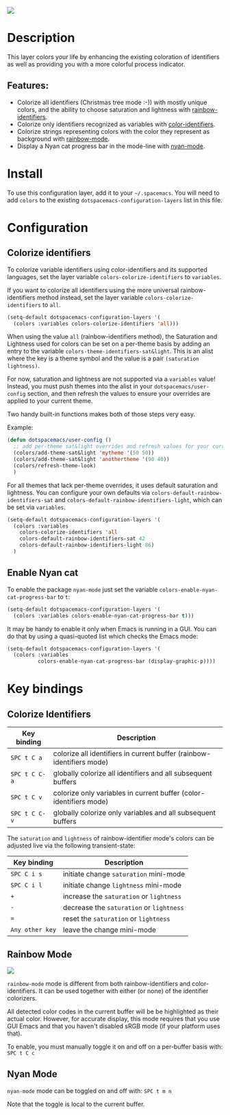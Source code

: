 ![](img/rainbow_dash.png)

# Description

This layer colors your life by enhancing the existing coloration of
identifiers as well as providing you with a more colorful process
indicator.

## Features:

-   Colorize all identifiers (Christmas tree mode :-)) with mostly
    unique colors, and the ability to choose saturation and lightness
    with
    [rainbow-identifiers](https://github.com/Fanael/rainbow-identifiers).
-   Colorize only identifiers recognized as variables with
    [color-identifiers](https://github.com/ankurdave/color-identifiers-mode).
-   Colorize strings representing colors with the color they represent
    as background with
    [rainbow-mode](https://jblevins.org/log/rainbow-mode).
-   Display a Nyan cat progress bar in the mode-line with
    [nyan-mode](https://github.com/syl20bnr/nyan-mode).

# Install

To use this configuration layer, add it to your `~/.spacemacs`. You will
need to add `colors` to the existing `dotspacemacs-configuration-layers`
list in this file.

# Configuration

## Colorize identifiers

To colorize variable identifiers using color-identifiers and its
supported languages, set the layer variable
`colors-colorize-identifiers` to `variables`.

If you want to colorize all identifiers using the more universal
rainbow-identifiers method instead, set the layer variable
`colors-colorize-identifiers` to `all`.

``` commonlisp
(setq-default dotspacemacs-configuration-layers '(
  (colors :variables colors-colorize-identifiers 'all)))
```

When using the value `all` (rainbow-identifiers method), the Saturation
and Lightness used for colors can be set on a per-theme basis by adding
an entry to the variable `colors-theme-identifiers-sat&light`. This is
an alist where the key is a theme symbol and the value is a pair
`(saturation lightness)`.

For now, saturation and lightness are not supported via a `variables`
value! Instead, you must push themes into the alist in your
`dotspacemacs/user-config` section, and then refresh the values to
ensure your overrides are applied to your current theme.

Two handy built-in functions makes both of those steps very easy.

Example:

``` commonlisp
(defun dotspacemacs/user-config ()
  ;; add per-theme sat&light overrides and refresh values for your current theme
  (colors/add-theme-sat&light 'mytheme '(50 50))
  (colors/add-theme-sat&light 'anothertheme '(90 40))
  (colors/refresh-theme-look)
  )
```

For all themes that lack per-theme overrides, it uses default saturation
and lightness. You can configure your own defaults via
`colors-default-rainbow-identifiers-sat` and
`colors-default-rainbow-identifiers-light`, which can be set via
`variables`.

``` commonlisp
(setq-default dotspacemacs-configuration-layers '(
  (colors :variables
    colors-colorize-identifiers 'all
    colors-default-rainbow-identifiers-sat 42
    colors-default-rainbow-identifiers-light 86)
  )
```

## Enable Nyan cat

To enable the package `nyan-mode` just set the variable
`colors-enable-nyan-cat-progress-bar` to `t`:

``` commonlisp
(setq-default dotspacemacs-configuration-layers '(
  (colors :variables colors-enable-nyan-cat-progress-bar t)))
```

It may be handy to enable it only when Emacs is running in a GUI. You
can do that by using a quasi-quoted list which checks the Emacs mode:

``` commonlisp
(setq-default dotspacemacs-configuration-layers '(
  (colors :variables
          colors-enable-nyan-cat-progress-bar (display-graphic-p))))
```

# Key bindings

## Colorize Identifiers

| Key binding   | Description                                                           |
|---------------|-----------------------------------------------------------------------|
| `SPC t C a`   | colorize all identifiers in current buffer (rainbow-identifiers mode) |
| `SPC t C C-a` | globally colorize all identifiers and all subsequent buffers          |
| `SPC t C v`   | colorize only variables in current buffer (color-identifiers mode)    |
| `SPC t C C-v` | globally colorize only variables and all subsequent buffers           |

The `saturation` and `lightness` of rainbow-identifier mode's colors can
be adjusted live via the following transient-state:

| Key binding     | Description                              |
|-----------------|------------------------------------------|
| `SPC C i s`     | initiate change `saturation` mini-mode   |
| `SPC C i l`     | initiate change `lightness` mini-mode    |
| `+`             | increase the `saturation` or `lightness` |
| `-`             | decrease the `saturation` or `lightness` |
| `=`             | reset the `saturation` or `lightness`    |
| `Any other key` | leave the change mini-mode               |

## Rainbow Mode

![](img/rainbow-mode.png)

`rainbow-mode` mode is different from both rainbow-identifiers and
color-identifiers. It can be used together with either (or none) of the
identifier colorizers.

All detected color codes in the current buffer will be be highlighted as
their actual color. However, for accurate display, this mode requires
that you use GUI Emacs and that you haven't disabled sRGB mode (if your
platform uses that).

To enable, you must manually toggle it on and off on a per-buffer basis
with: `SPC t C c`

## Nyan Mode

`nyan-mode` mode can be toggled on and off with: `SPC t m n`

Note that the toggle is local to the current buffer.
